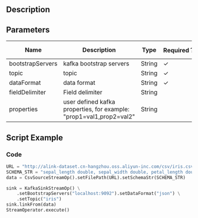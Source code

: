 ## Description


## Parameters
| Name | Description | Type | Required？ | Default Value |
| --- | --- | --- | --- | --- |
| bootstrapServers | kafka bootstrap servers | String | ✓ |  |
| topic | topic | String | ✓ |  |
| dataFormat | data format | String | ✓ |  |
| fieldDelimiter | Field delimiter | String |  | "," |
| properties | user defined kafka properties, for example: "prop1=val1,prop2=val2" | String |  | null |

## Script Example

### Code

```python
URL = "http://alink-dataset.cn-hangzhou.oss.aliyun-inc.com/csv/iris.csv";
SCHEMA_STR = "sepal_length double, sepal_width double, petal_length double, petal_width double, category string";
data = CsvSourceStreamOp().setFilePath(URL).setSchemaStr(SCHEMA_STR)

sink = KafkaSinkStreamOp() \
    .setBootstrapServers("localhost:9092").setDataFormat("json") \
    .setTopic("iris")
sink.linkFrom(data)
StreamOperator.execute()
```

